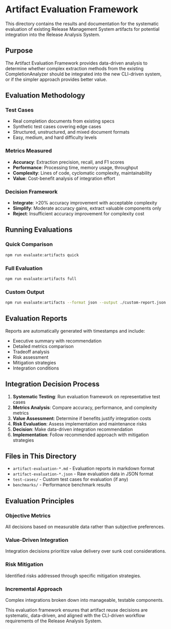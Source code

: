 # Artifact Evaluation Framework

This directory contains the results and documentation for the systematic evaluation of existing Release Management System artifacts for potential integration into the Release Analysis System.

## Purpose

The Artifact Evaluation Framework provides data-driven analysis to determine whether complex extraction methods from the existing CompletionAnalyzer should be integrated into the new CLI-driven system, or if the simpler approach provides better value.

## Evaluation Methodology

### Test Cases
- Real completion documents from existing specs
- Synthetic test cases covering edge cases
- Structured, unstructured, and mixed document formats
- Easy, medium, and hard difficulty levels

### Metrics Measured
- **Accuracy**: Extraction precision, recall, and F1 scores
- **Performance**: Processing time, memory usage, throughput
- **Complexity**: Lines of code, cyclomatic complexity, maintainability
- **Value**: Cost-benefit analysis of integration effort

### Decision Framework
- **Integrate**: >20% accuracy improvement with acceptable complexity
- **Simplify**: Moderate accuracy gains, extract valuable components only
- **Reject**: Insufficient accuracy improvement for complexity cost

## Running Evaluations

### Quick Comparison
```bash
npm run evaluate:artifacts quick
```

### Full Evaluation
```bash
npm run evaluate:artifacts full
```

### Custom Output
```bash
npm run evaluate:artifacts --format json --output ./custom-report.json
```

## Evaluation Reports

Reports are automatically generated with timestamps and include:
- Executive summary with recommendation
- Detailed metrics comparison
- Tradeoff analysis
- Risk assessment
- Mitigation strategies
- Integration conditions

## Integration Decision Process

1. **Systematic Testing**: Run evaluation framework on representative test cases
2. **Metrics Analysis**: Compare accuracy, performance, and complexity metrics
3. **Value Assessment**: Determine if benefits justify integration costs
4. **Risk Evaluation**: Assess implementation and maintenance risks
5. **Decision**: Make data-driven integration recommendation
6. **Implementation**: Follow recommended approach with mitigation strategies

## Files in This Directory

- `artifact-evaluation-*.md` - Evaluation reports in markdown format
- `artifact-evaluation-*.json` - Raw evaluation data in JSON format
- `test-cases/` - Custom test cases for evaluation (if any)
- `benchmarks/` - Performance benchmark results

## Evaluation Principles

### Objective Metrics
All decisions based on measurable data rather than subjective preferences.

### Value-Driven Integration
Integration decisions prioritize value delivery over sunk cost considerations.

### Risk Mitigation
Identified risks addressed through specific mitigation strategies.

### Incremental Approach
Complex integrations broken down into manageable, testable components.

This evaluation framework ensures that artifact reuse decisions are systematic, data-driven, and aligned with the CLI-driven workflow requirements of the Release Analysis System.